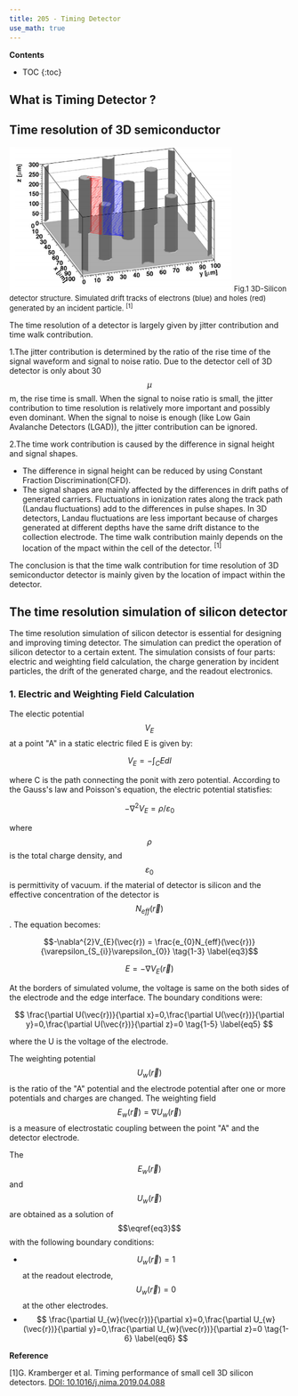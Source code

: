 ```yaml
---
title: 205 - Timing Detector  
use_math: true
---
```


**Contents**
* TOC
{:toc}

## What is Timing Detector ?
## Time resolution of 3D semiconductor

<img src="/images/3D_SiC_structure.png" width="400"/>

<font size=2 >
Fig.1  3D-Silicon detector structure. Simulated drift tracks of electrons (blue) and holes (red) generated by an incident particle. <sup>[1]</sup>
</font>

The time resolution of a detector is largely given by jitter contribution and time walk contribution.  

1.The jitter contribution is determined by the ratio of the rise time of the signal waveform and signal to noise ratio. Due to the detector cell of 3D detector is only about 30 $$\mu$$ m, the rise time is small. When the signal to noise ratio is small, the jitter contribution to time resolution is relatively more important and possibly even dominant. When the signal to noise is enough (like Low Gain Avalanche Detectors (LGAD)), the jitter contribution can be ignored.


2.The time work contribution is caused by the difference in signal height and signal shapes. 
- The difference in signal height can be reduced by using Constant Fraction Discrimination(CFD). 
- The signal shapes are mainly affected by the differences in drift paths of generated carriers. Fluctuations in ionization rates along the track path (Landau fluctuations) add to the differences in pulse shapes. In 3D detectors, Landau fluctuations are less important because of charges generated at different depths have the same drift distance to the collection electrode. The time walk contribution mainly depends on the location of the mpact within the cell of the detector. <sup>[1]</sup>


The conclusion is that the time walk contribution for time resolution of 3D semiconductor detector is mainly given by the location of impact within the detector.

## The time resolution simulation of silicon detector
The time resolution simulation of silicon detector is essential for designing and improving timing detector. The simulation can predict the operation of silicon detector to a certain extent. The simulation consists of four parts: electric and weighting field calculation, the charge generation by incident particles, the drift of the generated charge, and the readout electronics.
### 1. Electric and Weighting Field Calculation
The electic potential $$ V_{E} $$  at a point "A" in a static electric filed E is given by:

$$
V_{E}=-\int_{C}Edl \tag{1-1} \label{eq1}
$$

where C is the path connecting the ponit  with zero potential.  According to the Gauss's law and Poisson's equation, the electric potential statisfies:

$$ 
-\nabla^{2}V_{E} = \rho/\varepsilon_{0}   \tag{1-2} \label{eq2}
$$ 

where $$\rho$$ is the total charge density, and $$\varepsilon_{0}$$ is permittivity of vacuum. if the material of detector is silicon and the effective concentration of the detector is $$ N_{eff}(\vec{r})$$. The equation becomes:

$$-\nabla^{2}V_{E}(\vec{r}) = \frac{e_{0}N_{eff}(\vec{r})}{\varepsilon_{S_{i}}\varepsilon_{0}} \tag{1-3} \label{eq3}$$

$$E=-\nabla V_{E}(\vec{r})  \tag{1-4} \label{eq4} $$

At the borders of simulated volume, the voltage is same on the both sides of the electrode and the edge interface. The boundary conditions were:

$$
\frac{\partial U(\vec{r})}{\partial x}=0,\frac{\partial U(\vec{r})}{\partial y}=0,\frac{\partial U(\vec{r})}{\partial z}=0   \tag{1-5} \label{eq5}
$$

where the U is the voltage of the electrode.

The weighting potential $$U_{w}(\vec{r})$$ is the ratio of the "A" potential and the electrode potential after one or more potentials and charges are changed. The weighting field $$E_{w}(\vec{r})=\nabla U_{w}(\vec{r})$$ is a measure of electrostatic coupling between the point "A" and the detector electrode. 

The $$E_{w}(\vec{r})$$ and $$U_{w}(\vec{r})$$ are obtained as a solution of $$\eqref{eq3}$$ with the following boundary conditions:
- $$U_{w}(\vec{r})=1$$ at the readout electrode,$$U_{w}(\vec{r})=0$$ at the other electrodes.
- $$
\frac{\partial U_{w}(\vec{r})}{\partial x}=0,\frac{\partial U_{w}(\vec{r})}{\partial y}=0,\frac{\partial U_{w}(\vec{r})}{\partial z}=0   \tag{1-6} \label{eq6}
$$

**Reference**

[1]G. Kramberger et al. Timing performance of small cell 3D silicon detectors. [DOI: 10.1016/j.nima.2019.04.088](https://doi.org/10.1016/j.nima.2019.04.088)
